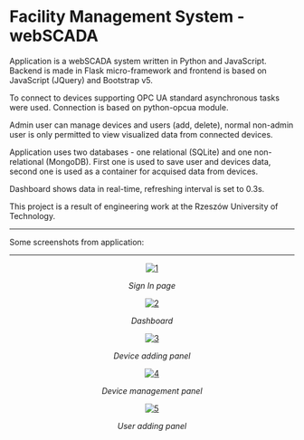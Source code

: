 # Facility Management System - webSCADA

Application is a webSCADA system written in Python and JavaScript. Backend is made in Flask micro-framework and frontend is based on JavaScript (JQuery) and Bootstrap v5.

To connect to devices supporting OPC UA standard asynchronous tasks were used. Connection is based on python-opcua module.

Admin user can manage devices and users (add, delete), normal non-admin user is only permitted to view visualized data from connected devices.

Application uses two databases - one relational (SQLite) and one non-relational (MongoDB). First one is used to save user and devices data, second one is used as a container for acquised data from devices.

Dashboard shows data in real-time, refreshing interval is set to 0.3s.

This project is a result of engineering work at the Rzeszów University of Technology.

<hr>
Some screenshots from application:
<hr>
<div align="center">
  <a href="https://ibb.co/mBwkKPn"><img src="https://i.ibb.co/Sx8bgZk/1.png" alt="1" border="0"></a>
  <p align="center"><i>Sign In page</i> </p>
  
  <a href="https://ibb.co/94Dz4M4" align="center"><img src="https://i.ibb.co/M1vW1X1/2.png" alt="2" border="0"></a>
  <p align="center"><i>Dashboard</i></p>
  
  <a href="https://ibb.co/CwFpc0y"><img src="https://i.ibb.co/VL801BG/3.png" alt="3" border="0"></a>
  <p align="center"><i>Device adding panel</i></p>
  
  <a href="https://ibb.co/KyzXmKf"><img src="https://i.ibb.co/pXrxnhM/4.png" alt="4" border="0"></a>
  <p align="center"><i>Device management panel</i></p>
  
  <a href="https://ibb.co/LPKYhkR"><img src="https://i.ibb.co/W3CGpx5/5.png" alt="5" border="0"></a>
  <p align="center"><i>User adding panel</i></p>
</div>
